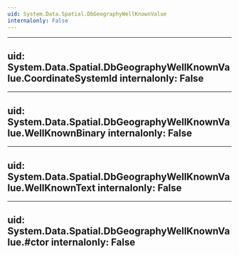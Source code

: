 ```yaml
---
uid: System.Data.Spatial.DbGeographyWellKnownValue
internalonly: False
---
```


---
uid: System.Data.Spatial.DbGeographyWellKnownValue.CoordinateSystemId
internalonly: False
---

---
uid: System.Data.Spatial.DbGeographyWellKnownValue.WellKnownBinary
internalonly: False
---

---
uid: System.Data.Spatial.DbGeographyWellKnownValue.WellKnownText
internalonly: False
---

---
uid: System.Data.Spatial.DbGeographyWellKnownValue.#ctor
internalonly: False
---
